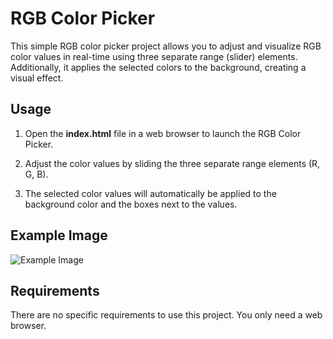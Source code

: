 # RGB Color Picker

This simple RGB color picker project allows you to adjust and visualize RGB color values in real-time using three separate range (slider) elements. Additionally, it applies the selected colors to the background, creating a visual effect.

## Usage

1. Open the **index.html** file in a web browser to launch the RGB Color Picker.

2. Adjust the color values by sliding the three separate range elements (R, G, B).

3. The selected color values will automatically be applied to the background color and the boxes next to the values.

## Example Image

![Example Image](https://i.hizliresim.com/3opmeyv.jpg)

## Requirements

There are no specific requirements to use this project. You only need a web browser.
